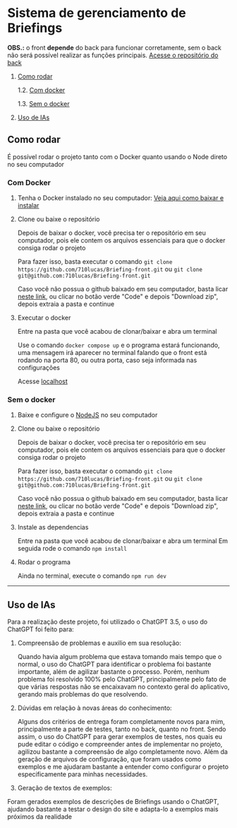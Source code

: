 # Sistema de gerenciamento de Briefings

**OBS.:** o front **depende** do back para funcionar corretamente, sem o back não será possível realizar as funções principais. [Acesse o repositório do back](https://github.com/710lucas/Briefing-back)

1. [Como rodar](#como-rodar)
   
    1.2. [Com docker](#com-docker)

    1.3. [Sem o docker](#sem-o-docker)

2. [Uso de IAs](#uso-de-ias)

## Como rodar

É possível rodar o projeto tanto com o Docker quanto usando o Node direto no seu computador

### Com Docker

1. Tenha o Docker instalado no seu computador: [Veja aqui como baixar e instalar](https://www.docker.com/get-started/)
2. Clone ou baixe o repositório

    Depois de baixar o docker, você precisa ter o repositório em seu computador, pois ele contem os arquivos essenciais para que o docker consiga rodar o projeto

    Para fazer isso, basta executar o comando `git clone https://github.com/710lucas/Briefing-front.git` ou `git clone git@github.com:710lucas/Briefing-front.git`
   
    Caso você não possua o github baixado em seu computador, basta licar [neste link](https://github.com/710lucas/Briefing-front/archive/refs/heads/main.zip), ou clicar no botão verde "Code" e depois "Download zip", depois extraia a pasta e continue

3. Executar o docker

    Entre na pasta que você acabou de clonar/baixar e abra um terminal

    Use o comando `docker compose up` e o programa estará funcionando, uma mensagem irá aparecer no terminal falando que o front está rodando na porta 80, ou outra porta, caso seja informada nas configurações

    Acesse [localhost](http://localhost:80)

### Sem o docker

1. Baixe e configure o [NodeJS](https://nodejs.org/en) no seu computador
2. Clone ou baixe o repositório

    Depois de baixar o docker, você precisa ter o repositório em seu computador, pois ele contem os arquivos essenciais para que o docker consiga rodar o projeto

    Para fazer isso, basta executar o comando `git clone https://github.com/710lucas/Briefing-front.git` ou `git clone git@github.com:710lucas/Briefing-front.git`
   
    Caso você não possua o github baixado em seu computador, basta licar [neste link](https://github.com/710lucas/Briefing-front/archive/refs/heads/main.zip), ou clicar no botão verde "Code" e depois "Download zip", depois extraia a pasta e continue

3. Instale as dependencias

    Entre na pasta que você acabou de clonar/baixar e abra um terminal
    Em seguida rode o comando `npm install`

4. Rodar o programa

   Ainda no terminal, execute o comando `npm run dev`

-----

## Uso de IAs

Para a realização deste projeto, foi utilizado o ChatGPT 3.5, o uso do ChatGPT foi feito para:

1. Compreensão de problemas e auxilio em sua resolução:

    Quando havia algum problema que estava tomando mais tempo que o normal, o uso do ChatGPT para identificar o problema foi bastante importante, além de agilizar bastante o processo. Porém, nenhum problema foi resolvido 100% pelo ChatGPT, principalmente pelo fato de que várias respostas não se encaixavam no contexto geral do aplicativo, gerando mais problemas do que resolvendo.

2. Dúvidas em relação à novas áreas do conhecimento:

   Alguns dos critérios de entrega foram completamente novos para mim, principalmente a parte de testes, tanto no back, quanto no front. Sendo assim, o uso do ChatGPT para gerar exemplos de testes, nos quais eu pude editar o código e compreender antes de implementar no projeto, agilizou bastante a compreensão de algo completamente novo. Além da geração de arquivos de configuração, que foram usados como exemplos e me ajudaram bastante a entender como configurar o projeto especificamente para minhas necessidades.

3. Geração de textos de exemplos:

  Foram gerados exemplos de descrições de Briefings usando o ChatGPT, ajudando bastante a testar o design do site e adapta-lo a exemplos mais próximos da realidade
